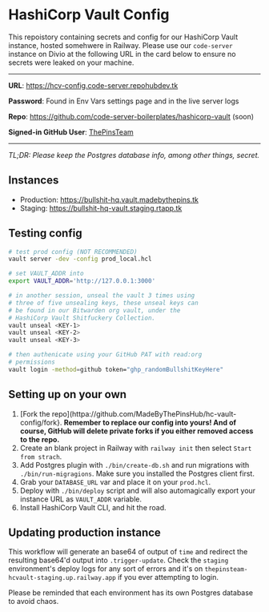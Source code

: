 # HashiCorp Vault Config

This repoistory containing secrets and config for our
HashiCorp Vault instance, hosted somehwere in Railway. Please use our `code-server`
instance on Divio at the following URL in the card below to
ensure no secrets were leaked on your machine.

---

**URL**: <https://hcv-config.code-server.repohubdev.tk>

**Password**: Found in Env Vars settings page and in the live server logs

**Repo**: <https://github.com/code-server-boilerplates/hashicorp-vault> (soon)

**Signed-in GitHub User**: [ThePinsTeam](https://github.com/thepinsteam)

---

_TL;DR: Please keep the Postgres database info, among other things, secret._

## Instances

* Production: <https://bullshit-hq.vault.madebythepins.tk>
* Staging: <https://bullshit-hq-vault.staging.rtapp.tk>

## Testing config

```sh
# test prod config (NOT RECOMMENDED)
vault server -dev -config prod_local.hcl

# set VAULT_ADDR into
export VAULT_ADDR='http://127.0.0.1:3000'

# in another session, unseal the vault 3 times using
# three of five unsealing keys, these unseal keys can
# be found in our Bitwarden org vault, under the
# HashiCorp Vault Shitfuckery Collection.
vault unseal <KEY-1>
vault unseal <KEY-2>
vault unseal <KEY-3>

# then authenicate using your GitHub PAT with read:org
# permissions
vault login -method=github token="ghp_randomBullshitKeyHere"
```

## Setting up on your own

1. [Fork the repo](httpa://github.com/MadeByThePinsHub/hc-vault-config/fork}. **Remember to replace our config into yours! And of course, GitHub will delete private forks if you either removed access to the repo.**
2. Create an blank project in Railway with `railway init` then select `Start from strach`.
3. Add Postgres plugin with `./bin/create-db.sh` and run migrations with `./bin/run-migragions`. Make sure you installed the Postgres client first.
4. Grab your `DATABASE_URL` var and place it on your `prod.hcl`.
5. Deploy with `./bin/deploy` script and will also automagically export your instance URL as `VAULT_ADDR` variable.
6. Install HashiCorp Vault CLI, and hit the road.

## Updating production instance

This workflow will generate an base64 of output of `time`
and redirect the resulting base64'd output into `.trigger-update`. Check the `staging` environment's deploy logs for
any sort of errors and it's on `thepinsteam-hcvault-staging.up.railway.app` if you ever attempting to login.

Please be reminded that each environment has its own Postgres database to avoid chaos.

